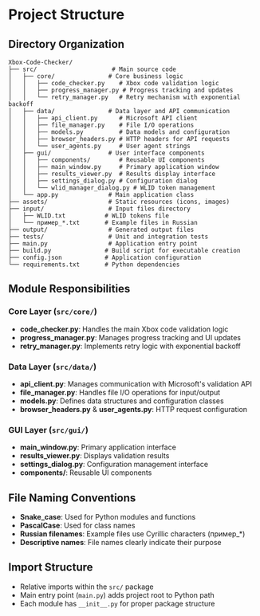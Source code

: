 # Project Structure

## Directory Organization

```
Xbox-Code-Checker/
├── src/                     # Main source code
│   ├── core/               # Core business logic
│   │   ├── code_checker.py    # Xbox code validation logic
│   │   ├── progress_manager.py # Progress tracking and updates
│   │   └── retry_manager.py   # Retry mechanism with exponential backoff
│   ├── data/               # Data layer and API communication
│   │   ├── api_client.py      # Microsoft API client
│   │   ├── file_manager.py    # File I/O operations
│   │   ├── models.py          # Data models and configuration
│   │   ├── browser_headers.py # HTTP headers for API requests
│   │   └── user_agents.py     # User agent strings
│   ├── gui/                # User interface components
│   │   ├── components/        # Reusable UI components
│   │   ├── main_window.py     # Primary application window
│   │   ├── results_viewer.py  # Results display interface
│   │   ├── settings_dialog.py # Configuration dialog
│   │   └── wlid_manager_dialog.py # WLID token management
│   └── app.py              # Main application class
├── assets/                 # Static resources (icons, images)
├── input/                  # Input files directory
│   ├── WLID.txt           # WLID tokens file
│   └── пример_*.txt       # Example files in Russian
├── output/                 # Generated output files
├── tests/                  # Unit and integration tests
├── main.py                 # Application entry point
├── build.py               # Build script for executable creation
├── config.json            # Application configuration
└── requirements.txt       # Python dependencies
```

## Module Responsibilities

### Core Layer (`src/core/`)
- **code_checker.py**: Handles the main Xbox code validation logic
- **progress_manager.py**: Manages progress tracking and UI updates
- **retry_manager.py**: Implements retry logic with exponential backoff

### Data Layer (`src/data/`)
- **api_client.py**: Manages communication with Microsoft's validation API
- **file_manager.py**: Handles file I/O operations for input/output
- **models.py**: Defines data structures and configuration classes
- **browser_headers.py** & **user_agents.py**: HTTP request configuration

### GUI Layer (`src/gui/`)
- **main_window.py**: Primary application interface
- **results_viewer.py**: Displays validation results
- **settings_dialog.py**: Configuration management interface
- **components/**: Reusable UI components

## File Naming Conventions

- **Snake_case**: Used for Python modules and functions
- **PascalCase**: Used for class names
- **Russian filenames**: Example files use Cyrillic characters (пример_*)
- **Descriptive names**: File names clearly indicate their purpose

## Import Structure

- Relative imports within the `src/` package
- Main entry point (`main.py`) adds project root to Python path
- Each module has `__init__.py` for proper package structure